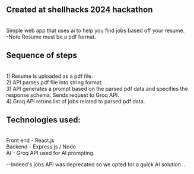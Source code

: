 <h2>Created at shellhacks 2024 hackathon</h2>
<br>Simple web app that uses ai to help you find jobs based off your resume. 
<br>-Note Resume must be a pdf format. 
<h2>Sequence of steps</h2>  
<br>1) Resume is uploaded as a pdf file. 
<br>2) API parses pdf file into string format. 
<br>3) API generates a prompt based on the parsed pdf data and specifies the response schema. Sends request to Groq API. 
<br>4) Groq API retuns list of jobs related to parsed pdf data.
<h2>Technologies used:</h2> 
<br>Front end - React.js
<br>Backend - Express.js / Node
<br>AI - Groq API used for AI prompting.

--Indeed's jobs API was deprecated so we opted for a quick AI solution...
